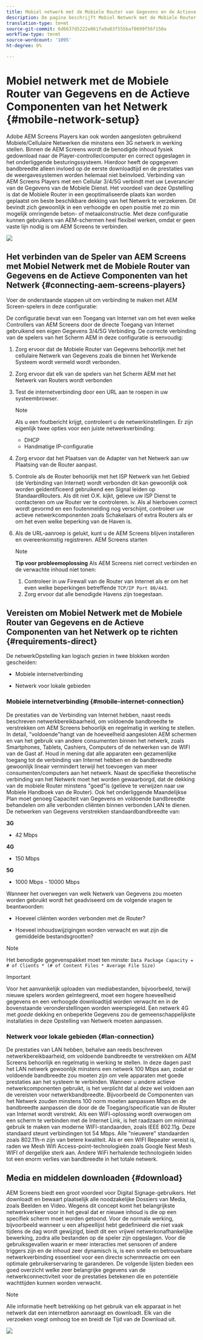 ```yaml
---
title: Mobiel netwerk met de Mobiele Router van Gegevens en de Actieve Componenten van het Netwerk
description: De pagina beschrijft Mobiel Netwerk met de Mobiele Router van Gegevens en de Actieve Componenten van het Netwerk
translation-type: tm+mt
source-git-commit: 6d6637d5222e861fa9a83f555baf0699f56f150a
workflow-type: tm+mt
source-wordcount: '1095'
ht-degree: 0%

---
```



# Mobiel netwerk met de Mobiele Router van Gegevens en de Actieve Componenten van het Netwerk {#mobile-network-setup}

Adobe AEM Screens Players kan ook worden aangesloten gebruikend Mobiele/Cellulaire Netwerken die minstens een 3G netwerk in werking stellen.
Binnen de AEM Screens wordt de benodigde inhoud fysiek gedownload naar de Player-controller/computer en correct opgeslagen in het onderliggende besturingssysteem. Hierdoor heeft de opgegeven bandbreedte alleen invloed op de eerste downloadtijd en de prestaties van de weergavesystemen worden helemaal niet beïnvloed.
Verbinding van AEM Screens Players met een Cellular 3/4/5G verbindt met uw Leverancier van de Gegevens van de Mobiele Dienst. Het voordeel van deze Opstelling is dat de Mobiele Router in een geoptimaliseerde plaats kan worden geplaatst om beste beschikbare dekking van het Netwerk te verzekeren. Dit bevindt zich gewoonlijk in een verhoogde en open positie met zo min mogelijk omringende beton- of metaalconstructie.
Met deze configuratie kunnen gebruikers van AEM-schermen heel flexibel werken, omdat er geen vaste lijn nodig is om AEM Screens te verbinden.

![](/help/using/assets/mobile-network-1.png)

## Het verbinden van de Speler van AEM Screens met Mobiel Netwerk met de Mobiele Router van Gegevens en de Actieve Componenten van het Netwerk {#connecting-aem-screens-players}

Voer de onderstaande stappen uit om verbinding te maken met AEM Screen-spelers in deze configuratie:

De configuratie bevat van een Toegang van Internet van om het even welke Controllers van AEM Screens door de directe Toegang van Internet gebruikend een eigen Gegevens 3/4/5G Verbinding.
De correcte verbinding van de spelers van het Scherm AEM in deze configuratie is eenvoudig:

1. Zorg ervoor dat de Mobiele Router van Gegevens behoorlijk met het cellulaire Netwerk van Gegevens zoals die binnen het Werkende Systeem wordt vermeld wordt verbonden.
1. Zorg ervoor dat elk van de spelers van het Scherm AEM met het Netwerk van Routers wordt verbonden
1. Test de internetverbinding door een URL aan te roepen in uw systeembrowser.
   >[!NOTE]
   >Als u een foutbericht krijgt, controleert u de netwerkinstellingen. Er zijn eigenlijk twee opties voor een juiste netwerkverbinding:
   >* DHCP
   >* Handmatige IP-configuratie


1. Zorg ervoor dat het Plaatsen van de Adapter van het Netwerk aan uw Plaatsing van de Router aanpast.
1. Controle als de Router behoorlijk met het ISP Netwerk van het Gebied (de Verbinding van Internet) wordt verbonden dit kan gewoonlijk ook worden geïdentificeerd gebruikend een Signal leiden op StandaardRouters. Als dit niet O.K. kijkt, gelieve uw ISP Dienst te contacteren om uw Router ver te controleren.
iv. Als al hierboven correct wordt gevormd en een foutenmelding nog verschijnt, controleer uw actieve netwerkcomponenten zoals Schakelaars of extra Routers als er om het even welke beperking van de Haven is.
1. Als de URL-aanroep is gelukt, kunt u de AEM Screens blijven installeren en overeenkomstig registreren. AEM Screens starten

   >[!NOTE]
   >**Tip voor probleemoplossing**
   >Als AEM Screens niet correct verbinden en de verwachte inhoud niet tonen:
   >
   >1. Controleer in uw Firewall van de Router van Internet als er om het even welke beperkingen betreffende `TCP/IP Port 80/443`.
   >1. Zorg ervoor dat alle benodigde Havens zijn toegestaan.



## Vereisten om Mobiel Netwerk met de Mobiele Router van Gegevens en de Actieve Componenten van het Netwerk op te richten {#requirements-direct}

De netwerkOpstelling kan logisch gezien in twee blokken worden gescheiden:

* Mobiele internetverbinding

* Netwerk voor lokale gebieden

### Mobiele internetverbinding {#mobile-internet-connection}

De prestaties van de Verbinding van Internet hebben, naast reeds beschreven netwerkbereikbaarheid, om voldoende bandbreedte te verstrekken om AEM Screens behoorlijk en regelmatig in werking te stellen. In detail, &quot;voldoende&quot;hangt van de hoeveelheid aangesloten AEM schermen en van het gebruik van andere consumenten binnen het netwerk, zoals Smartphones, Tablets, Cashiers, Computers of de netwerken van de WIFI van de Gast af.
Houd in mening dat alle apparaten een gezamenlijke toegang tot de verbinding van Internet hebben en de bandbreedte gewoonlijk lineair vermindert terwijl het toevoegen van meer consumenten/computers aan het netwerk.
Naast de specifieke theoretische verbinding van het Netwerk moet het worden gewaarborgd, dat de dekking van de mobiele Router minstens &quot;goed&quot;is (gelieve te verwijzen naar uw Mobiele Handboek van de Router). Ook het onderliggende Maandelijkse Plan moet genoeg Capaciteit van Gegevens en voldoende bandbreedte behandelen om alle verbonden cliënten binnen verbonden LAN te dienen.
De netwerken van Gegevens verstrekken standaardbandbreedte van:

**3G**
* 42 Mbps

**4G**
* 150 Mbps

**5G**
* 1000 Mbps - 10000 Mbps

Wanneer het overwegen van welk Netwerk van Gegevens zou moeten worden gebruikt wordt het geadviseerd om de volgende vragen te beantwoorden:

* Hoeveel cliënten worden verbonden met de Router?

* Hoeveel inhoudswijzigingen worden verwacht en wat zijn die gemiddelde bestandsgrootten?

>[!NOTE]
>Het benodigde gegevenspakket moet ten minste:
`Data Package Capacity = # of Clients * (# of Content Files * Average File Size)`

>[!IMPORTANT]
>Voor het aanvankelijk uploaden van mediabestanden, bijvoorbeeld, terwijl nieuwe spelers worden geïntegreerd, moet een hogere hoeveelheid gegevens en een verhoogde downloadtijd worden verwacht en in de bovenstaande veronderstellingen worden weerspiegeld. Een netwerk 4G met *goede* dekking en onbeperkte Gegevens zou de gemeenschappelijkste installaties in deze Opstelling van Netwerk moeten aanpassen.


### Netwerk voor lokale gebieden {#lan-connection}

De prestaties van LAN hebben, behalve aan reeds beschreven netwerkbereikbaarheid, om voldoende bandbreedte te verstrekken om AEM Screens behoorlijk en regelmatig in werking te stellen. In deze dagen past het LAN netwerk gewoonlijk minstens een netwerk 100 Mbps aan, zodat er voldoende bandbreedte zou moeten zijn om vele apparaten met goede prestaties aan het systeem te verbinden. Wanneer u andere actieve netwerkcomponenten gebruikt, is het verplicht dat al deze wel voldoen aan de vereisten voor netwerkbandbreedte. Bijvoorbeeld de Componenten van het Netwerk zouden minstens 100 norm moeten aanpassen Mbps en de bandbreedte aanpassen die door de de Toegang/specificatie van de Router van Internet wordt verstrekt.
Als een WiFI-oplossing wordt overwogen om een scherm te verbinden met de Internet Link, is het raadzaam om minimaal gebruik te maken van moderne WIFI-standaarden, zoals IEEE 802.11g. Deze standaard steunt verbindingen tot 54 Mbps. Alle &quot;nieuwere&quot; standaarden zoals 802.11h-n zijn van betere kwaliteit. Als er een WIFI Repeater vereist is, raden we Mesh Wifi Access-point-technologieën zoals Google Nest Mesh WIFI of dergelijke sterk aan.
Andere WiFi herhalende technologieën leiden tot een enorm verlies van bandbreedte in het totale netwerk.

## Media en middelen downloaden {#download}

AEM Screens biedt een groot voordeel voor Digital Signage-gebruikers. Het downloadt en bewaart plaatselijk alle noodzakelijke Dossiers van Media, zoals Beelden en Video. Wegens dit concept komt het belangrijkste netwerkverkeer voor in het geval dat er nieuwe inhoud is die op een specifiek scherm moet worden getoond.
Voor de normale werking, bijvoorbeeld wanneer u een afspeellijst hebt gedefinieerd die niet vaak tijdens de dag wordt gewijzigd, biedt dit een vrijwel netwerkonafhankelijke bewerking, zodra alle bestanden op de speler zijn opgeslagen.
Voor die gebruiksgevallen waarin er meer interacties met sensoren of andere triggers zijn en de inhoud zeer dynamisch is, is een snelle en betrouwbare netwerkverbinding essentieel voor een directe schermreactie om een optimale gebruikerservaring te garanderen.
De volgende lijsten bieden een goed overzicht welke zeer belangrijke gegevens van de netwerkconnectiviteit voor de prestaties betekenen die en potentiële wachttijden kunnen worden verwacht.

>[!NOTE]
>Alle informatie heeft betrekking op het gebruik van elk apparaat in het netwerk dat een internetbron aanvraagt en downloadt. Elk van die verzoeken voegt omhoog toe en breidt de Tijd van de Download uit.

![](/help/using/assets/mobile-router-download.png)



